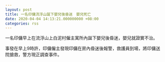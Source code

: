 ```yaml
---
layout: post
title: 一名印傭流浮山誕下嬰兒後昏迷　嬰兒死亡
date: 2020-04-04 14:13:21.000000000 +08:00
categories: rss
---
```


一名印傭早上在流浮山上白泥村僱主寓所內誕下嬰兒後昏迷，嬰兒就證實不治。

事發在早上9時許，印傭僱主發現印傭在房內昏迷後報警，救護員到場，將印傭送院搶救，警方現正調查事件。
